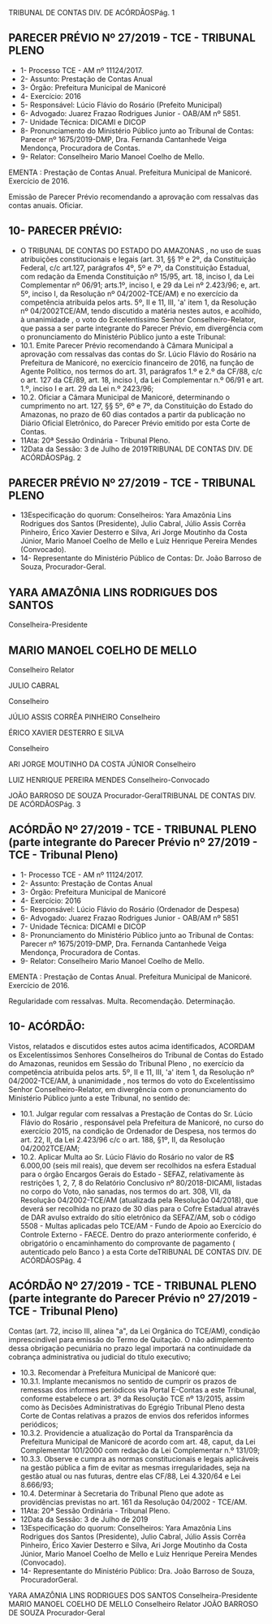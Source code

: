 TRIBUNAL DE CONTAS DIV. DE ACÓRDÃOSPág. 1

## PARECER PRÉVIO Nº 27/2019 - TCE - TRIBUNAL PLENO

- 1- Processo TCE - AM nº 11124/2017.
- 2- Assunto: Prestação de Contas Anual
- 3- Órgão: Prefeitura Municipal de Manicoré
- 4- Exercício: 2016
- 5- Responsável: Lúcio Flávio do Rosário (Prefeito Municipal)
- 6- Advogado: Juarez Frazao Rodrigues Junior - OAB/AM nº 5851.
- 7- Unidade Técnica: DICAMI e DICOP
- 8- Pronunciamento  do  Ministério  Público  junto  ao  Tribunal  de  Contas: Parecer  nº 1675/2019-DMP, Dra. Fernanda Cantanhede Veiga Mendonça, Procuradora de Contas.
- 9- Relator: Conselheiro Mario Manoel Coelho de Mello.

EMENTA : Prestação  de  Contas  Anual.  Prefeitura Municipal de Manicoré.  Exercício de 2016.

Emissão de Parecer Prévio recomendando a aprovação com ressalvas das contas anuais. Oficiar.

## 10-  PARECER PRÉVIO:

- O  TRIBUNAL  DE  CONTAS  DO  ESTADO  DO  AMAZONAS ,  no  uso  de  suas atribuições constitucionais e legais (art. 31, §§ 1º e 2º, da Constituição Federal, c/c art.127, parágrafos 4º, 5º e 7º, da Constituição Estadual, com redação da Emenda Constituição nº 15/95,  art.  18,  inciso  I,  da  Lei  Complementar  nº  06/91;  arts.1º,  inciso  I,  e  29  da  Lei  nº 2.423/96;  e,  art.  5º,  inciso  I,  da  Resolução  nº  04/2002-TCE/AM)  e  no  exercício  da competência  atribuída  pelos  arts.  5º,  II  e  11,  III,  'a'  item  1,  da  Resolução  nº  04/2002TCE/AM, tendo discutido a matéria nestes autos, e acolhido, à unanimidade ,  o  voto  do Excelentíssimo Senhor Conselheiro-Relator, que passa a ser parte integrante do Parecer Prévio, em divergência com o pronunciamento do Ministério Público junto a este Tribunal:
- 10.1. Emite  Parecer  Prévio  recomendando  à  Câmara  Municipal  a aprovação  com  ressalvas das  contas  do Sr.  Lúcio  Flávio  do Rosário na Prefeitura de Manicoré, no exercício financeiro de 2016, na função de Agente Político, nos termos do art. 31, parágrafos 1.º e 2.º da CF/88, c/c o art. 127 da CE/89, art. 18, inciso I, da Lei Complementar n.º 06/91 e art. 1.º, inciso I e art. 29 da Lei n.º 2423/96;
- 10.2. Oficiar a Câmara Municipal de Manicoré, determinando o cumprimento no art. 127, §§ 5º, 6º e 7º, da Constituição do Estado do Amazonas, no prazo  de  60  dias  contados  a  partir  da  publicação  no  Diário  Oficial Eletrônico, do Parecer Prévio emitido por esta Corte de Contas.
- 11Ata: 20ª Sessão Ordinária - Tribunal Pleno.
- 12Data da Sessão: 3 de Julho de 2019TRIBUNAL DE CONTAS DIV. DE ACÓRDÃOSPág. 2

## PARECER PRÉVIO Nº 27/2019 - TCE - TRIBUNAL PLENO

- 13Especificação  do  quorum: Conselheiros: Yara  Amazônia  Lins  Rodrigues  dos Santos (Presidente), Julio Cabral, Júlio Assis Corrêa Pinheiro, Érico Xavier Desterro e Silva, Ari Jorge Moutinho da Costa Júnior, Mario Manoel Coelho de Mello e Luiz Henrique Pereira Mendes (Convocado).
- 14-  Representante  do  Ministério  Público  de  Contas: Dr. João  Barroso  de  Souza, Procurador-Geral.

## YARA AMAZÔNIA LINS RODRIGUES DOS SANTOS

Conselheira-Presidente

## MARIO MANOEL COELHO DE MELLO

Conselheiro Relator

JULIO CABRAL

Conselheiro

JÚLIO ASSIS CORRÊA PINHEIRO Conselheiro

ÉRICO XAVIER DESTERRO E SILVA

Conselheiro

ARI JORGE MOUTINHO DA COSTA JÚNIOR Conselheiro

LUIZ HENRIQUE PEREIRA MENDES Conselheiro-Convocado

JOÃO BARROSO DE SOUZA Procurador-GeralTRIBUNAL DE CONTAS DIV. DE ACÓRDÃOSPág. 3

## ACÓRDÃO Nº 27/2019 - TCE - TRIBUNAL PLENO (parte integrante do Parecer Prévio nº 27/2019 - TCE - Tribunal Pleno)

- 1- Processo TCE - AM nº 11124/2017.
- 2- Assunto: Prestação de Contas Anual
- 3- Órgão: Prefeitura Municipal de Manicoré
- 4- Exercício: 2016
- 5- Responsável: Lúcio Flávio do Rosário (Ordenador de Despesa)
- 6- Advogado: Juarez Frazao Rodrigues Junior - OAB/AM nº 5851
- 7- Unidade Técnica: DICAMI e DICOP
- 8- Pronunciamento  do  Ministério  Público  junto  ao  Tribunal  de  Contas: Parecer  nº 1675/2019-DMP, Dra. Fernanda Cantanhede Veiga Mendonça, Procuradora de Contas.
- 9- Relator: Conselheiro Mario Manoel Coelho de Mello.

EMENTA : Prestação  de  Contas  Anual.  Prefeitura Municipal de Manicoré. Exercício de 2016.

Regularidade com ressalvas. Multa. Recomendação. Determinação.

## 10-  ACÓRDÃO:

Vistos, relatados e discutidos estes autos acima identificados, ACORDAM os Excelentíssimos Senhores Conselheiros do Tribunal de Contas do Estado do Amazonas, reunidos em Sessão do Tribunal Pleno , no exercício da competência atribuída pelos arts. 5º, II e 11, III, 'a' item 1, da Resolução nº 04/2002-TCE/AM, à unanimidade , nos termos do voto do Excelentíssimo Senhor Conselheiro-Relator, em  divergência com o pronunciamento do Ministério Público junto a este Tribunal, no sentido de:

- 10.1. Julgar  regular  com  ressalvas a  Prestação  de  Contas  do Sr.  Lúcio Flávio do Rosário , responsável pela Prefeitura de Manicoré, no curso do exercício 2015, na condição de Ordenador de Despesa, nos termos do art. 22,  II,  da  Lei  2.423/96  c/c  o  art.  188,  §1º,  II,  da  Resolução  04/2002TCE/AM;
- 10.2. Aplicar Multa ao Sr. Lúcio Flávio do Rosário no valor de R$ 6.000,00 (seis mil reais), que devem ser recolhidos na esfera Estadual para o órgão Encargos Gerais do Estado - SEFAZ, relativamente às restrições 1, 2, 7, 8 do Relatório Conclusivo nº 80/2018-DICAMI, listadas no corpo do Voto, não sanadas, nos termos do art. 308, VII, da Resolução 04/2002-TCE/AM (atualizada pela Resolução 04/2018), que deverá ser recolhida no prazo de 30 dias para o Cofre Estadual através de DAR avulso extraído do sítio eletrônico  da  SEFAZ/AM,  sob  o  código  5508  -  Multas  aplicadas  pelo TCE/AM - Fundo de Apoio ao Exercício do Controle Externo - FAECE. Dentro do prazo anteriormente conferido, é obrigatório o encaminhamento do comprovante de pagamento ( autenticado pelo Banco ) a esta Corte deTRIBUNAL DE CONTAS DIV. DE ACÓRDÃOSPág. 4

## ACÓRDÃO Nº 27/2019 - TCE - TRIBUNAL PLENO (parte integrante do Parecer Prévio nº 27/2019 - TCE - Tribunal Pleno)

Contas  (art.  72,  inciso  III,  alínea  "a",  da  Lei  Orgânica  do  TCE/AM), condição  imprescindível  para  emissão  do  Termo  de  Quitação.  O  não adimplemento dessa obrigação  pecuniária  no  prazo  legal  importará  na continuidade da cobrança administrativa ou judicial do título executivo;

- 10.3. Recomendar à Prefeitura Municipal de Manicoré que:
- 10.3.1. Implante  mecanismos  no  sentido  de  cumprir  os  prazos  de remessas  dos  informes  periódicos  via  Portal  E-Contas  a  este Tribunal,  conforme  estabelece  o  art.  3º  da  Resolução  TCE  nº 13/2015,  assim  como  às  Decisões  Administrativas  do  Egrégio Tribunal Pleno desta Corte de Contas relativas a prazos de envios dos referidos informes periódicos;
- 10.3.2. Providencie a atualização do Portal da Transparência da Prefeitura Municipal  de  Manicoré  de  acordo  com  art.  48,  caput,  da  Lei Complementar  101/2000  com  redação  da  Lei  Complementar  n.º 131/09;
- 10.3.3. Observe e cumpra as normas constitucionais e legais aplicáveis na gestão pública a fim de evitar as mesmas irregularidades, seja na gestão atual ou nas futuras, dentre elas CF/88, Lei 4.320/64 e Lei 8.666/93;
- 10.4. Determinar à  Secretaria do Tribunal Pleno que adote as providências previstas no art. 161 da Resolução 04/2002 - TCE/AM.
- 11Ata: 20ª Sessão Ordinária - Tribunal Pleno.
- 12Data da Sessão: 3 de Julho de 2019
- 13Especificação  do  quorum: Conselheiros: Yara  Amazônia  Lins  Rodrigues  dos Santos (Presidente), Julio Cabral, Júlio Assis Corrêa Pinheiro, Érico Xavier Desterro e Silva, Ari Jorge Moutinho da Costa Júnior, Mario Manoel Coelho de Mello e Luiz Henrique Pereira Mendes (Convocado).
- 14-  Representante do Ministério Público: Dra. João Barroso de Souza, ProcuradorGeral.

YARA AMAZÔNIA LINS RODRIGUES DOS SANTOS Conselheira-Presidente MARIO MANOEL COELHO DE MELLO Conselheiro Relator JOÃO BARROSO DE SOUZA Procurador-Geral